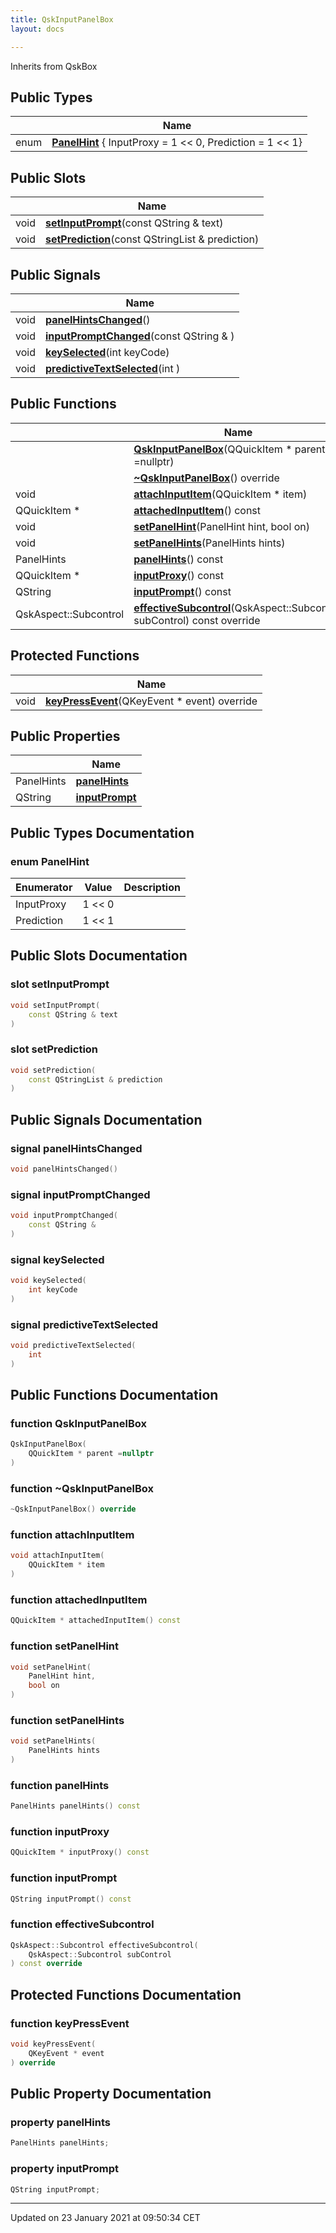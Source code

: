 ```yaml
---
title: QskInputPanelBox
layout: docs

---
```





Inherits from QskBox

## Public Types

|                | Name           |
| -------------- | -------------- |
| enum| **[PanelHint](/docs/classes/class_qsk_input_panel_box/#enum-panelhint)** { InputProxy = 1 << 0, Prediction = 1 << 1} |

## Public Slots

|                | Name           |
| -------------- | -------------- |
| void | **[setInputPrompt](/docs/classes/class_qsk_input_panel_box/#slot-setinputprompt)**(const QString & text) |
| void | **[setPrediction](/docs/classes/class_qsk_input_panel_box/#slot-setprediction)**(const QStringList & prediction) |

## Public Signals

|                | Name           |
| -------------- | -------------- |
| void | **[panelHintsChanged](/docs/classes/class_qsk_input_panel_box/#signal-panelhintschanged)**() |
| void | **[inputPromptChanged](/docs/classes/class_qsk_input_panel_box/#signal-inputpromptchanged)**(const QString & ) |
| void | **[keySelected](/docs/classes/class_qsk_input_panel_box/#signal-keyselected)**(int keyCode) |
| void | **[predictiveTextSelected](/docs/classes/class_qsk_input_panel_box/#signal-predictivetextselected)**(int ) |

## Public Functions

|                | Name           |
| -------------- | -------------- |
| | **[QskInputPanelBox](/docs/classes/class_qsk_input_panel_box/#function-qskinputpanelbox)**(QQuickItem * parent =nullptr) |
| | **[~QskInputPanelBox](/docs/classes/class_qsk_input_panel_box/#function-~qskinputpanelbox)**() override |
| void | **[attachInputItem](/docs/classes/class_qsk_input_panel_box/#function-attachinputitem)**(QQuickItem * item) |
| QQuickItem * | **[attachedInputItem](/docs/classes/class_qsk_input_panel_box/#function-attachedinputitem)**() const |
| void | **[setPanelHint](/docs/classes/class_qsk_input_panel_box/#function-setpanelhint)**(PanelHint hint, bool on) |
| void | **[setPanelHints](/docs/classes/class_qsk_input_panel_box/#function-setpanelhints)**(PanelHints hints) |
| PanelHints | **[panelHints](/docs/classes/class_qsk_input_panel_box/#function-panelhints)**() const |
| QQuickItem * | **[inputProxy](/docs/classes/class_qsk_input_panel_box/#function-inputproxy)**() const |
| QString | **[inputPrompt](/docs/classes/class_qsk_input_panel_box/#function-inputprompt)**() const |
| QskAspect::Subcontrol | **[effectiveSubcontrol](/docs/classes/class_qsk_input_panel_box/#function-effectivesubcontrol)**(QskAspect::Subcontrol subControl) const override |

## Protected Functions

|                | Name           |
| -------------- | -------------- |
| void | **[keyPressEvent](/docs/classes/class_qsk_input_panel_box/#function-keypressevent)**(QKeyEvent * event) override |

## Public Properties

|                | Name           |
| -------------- | -------------- |
| PanelHints | **[panelHints](/docs/classes/class_qsk_input_panel_box/#property-panelhints)**  |
| QString | **[inputPrompt](/docs/classes/class_qsk_input_panel_box/#property-inputprompt)**  |

## Public Types Documentation

### enum PanelHint

| Enumerator | Value | Description |
| ---------- | ----- | ----------- |
| InputProxy | 1 << 0|   |
| Prediction | 1 << 1|   |




## Public Slots Documentation

### slot setInputPrompt

```cpp
void setInputPrompt(
    const QString & text
)
```


### slot setPrediction

```cpp
void setPrediction(
    const QStringList & prediction
)
```


## Public Signals Documentation

### signal panelHintsChanged

```cpp
void panelHintsChanged()
```


### signal inputPromptChanged

```cpp
void inputPromptChanged(
    const QString & 
)
```


### signal keySelected

```cpp
void keySelected(
    int keyCode
)
```


### signal predictiveTextSelected

```cpp
void predictiveTextSelected(
    int 
)
```


## Public Functions Documentation

### function QskInputPanelBox

```cpp
QskInputPanelBox(
    QQuickItem * parent =nullptr
)
```


### function ~QskInputPanelBox

```cpp
~QskInputPanelBox() override
```


### function attachInputItem

```cpp
void attachInputItem(
    QQuickItem * item
)
```


### function attachedInputItem

```cpp
QQuickItem * attachedInputItem() const
```


### function setPanelHint

```cpp
void setPanelHint(
    PanelHint hint,
    bool on
)
```


### function setPanelHints

```cpp
void setPanelHints(
    PanelHints hints
)
```


### function panelHints

```cpp
PanelHints panelHints() const
```


### function inputProxy

```cpp
QQuickItem * inputProxy() const
```


### function inputPrompt

```cpp
QString inputPrompt() const
```


### function effectiveSubcontrol

```cpp
QskAspect::Subcontrol effectiveSubcontrol(
    QskAspect::Subcontrol subControl
) const override
```


## Protected Functions Documentation

### function keyPressEvent

```cpp
void keyPressEvent(
    QKeyEvent * event
) override
```


## Public Property Documentation

### property panelHints

```cpp
PanelHints panelHints;
```


### property inputPrompt

```cpp
QString inputPrompt;
```


-------------------------------

Updated on 23 January 2021 at 09:50:34 CET